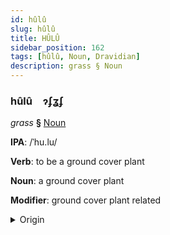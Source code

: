 ```yaml
---
id: hûlû
slug: hûlû
title: HÛLÛ
sidebar_position: 162
tags: [hûlû, Noun, Dravidian]
description: grass § Noun
---
```


### hûlû&emsp;<span kind="abugida">ɂʄʓʄ</span>

*grass* **§** [Noun](../../tags/Noun)

**IPA**: /ˈhu.lu/

**Verb**: to be a ground cover plant

**Noun**: a ground cover plant

**Modifier**: ground cover plant related

<details>
    <summary>Origin</summary>
    Kannada ಹುಲ್ಲು hullu /hullu/<br/>
    <em>Dravidian Language Family</em>
</details>